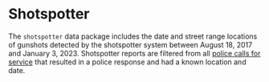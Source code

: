 # Shotspotter

The `shotspotter` data package includes the date and street range locations of gunshots detected by the shotspotter system between August 18, 2017 and January 3, 2023. Shotspotter reports are filtered from all [police calls for service](https://data.cincinnati-oh.gov/safety/PDI-Police-Data-Initiative-Police-Calls-for-Servic/gexm-h6bt) that resulted in a police response and had a known location and date.